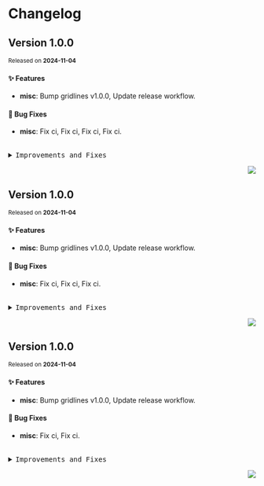 # Changelog

## Version&nbsp;1.0.0
<sup>Released on **2024-11-04**</sup>


#### ✨ Features

- **misc**: Bump gridlines v1.0.0, Update release workflow.


#### 🐛 Bug Fixes

- **misc**: Fix ci, Fix ci, Fix ci, Fix ci.


<br/>



<details>
<summary><kbd>Improvements and Fixes</kbd></summary>



#### What's improved

* **misc**: Bump gridlines v1.0.0 ([95ba959](https://github.com/canisminor1990/factorio-gridlines/commit/95ba959))
* **misc**: Update release workflow ([9ecf5be](https://github.com/canisminor1990/factorio-gridlines/commit/9ecf5be))



#### What's fixed

* **misc**: Fix ci ([087b01c](https://github.com/canisminor1990/factorio-gridlines/commit/087b01c))
* **misc**: Fix ci ([befcf8d](https://github.com/canisminor1990/factorio-gridlines/commit/befcf8d))
* **misc**: Fix ci ([8dd67c9](https://github.com/canisminor1990/factorio-gridlines/commit/8dd67c9))
* **misc**: Fix ci ([977c638](https://github.com/canisminor1990/factorio-gridlines/commit/977c638))

</details>


<div align="right">

[![](https://img.shields.io/badge/-BACK_TO_TOP-151515?style=flat-square)](#readme-top)

</div>

## Version&nbsp;1.0.0
<sup>Released on **2024-11-04**</sup>


#### ✨ Features

- **misc**: Bump gridlines v1.0.0, Update release workflow.


#### 🐛 Bug Fixes

- **misc**: Fix ci, Fix ci, Fix ci.


<br/>



<details>
<summary><kbd>Improvements and Fixes</kbd></summary>



#### What's improved

* **misc**: Bump gridlines v1.0.0 ([95ba959](https://github.com/canisminor1990/factorio-gridlines/commit/95ba959))
* **misc**: Update release workflow ([9ecf5be](https://github.com/canisminor1990/factorio-gridlines/commit/9ecf5be))



#### What's fixed

* **misc**: Fix ci ([befcf8d](https://github.com/canisminor1990/factorio-gridlines/commit/befcf8d))
* **misc**: Fix ci ([8dd67c9](https://github.com/canisminor1990/factorio-gridlines/commit/8dd67c9))
* **misc**: Fix ci ([977c638](https://github.com/canisminor1990/factorio-gridlines/commit/977c638))

</details>


<div align="right">

[![](https://img.shields.io/badge/-BACK_TO_TOP-151515?style=flat-square)](#readme-top)

</div>

## Version&nbsp;1.0.0
<sup>Released on **2024-11-04**</sup>


#### ✨ Features

- **misc**: Bump gridlines v1.0.0, Update release workflow.


#### 🐛 Bug Fixes

- **misc**: Fix ci, Fix ci.


<br/>



<details>
<summary><kbd>Improvements and Fixes</kbd></summary>



#### What's improved

* **misc**: Bump gridlines v1.0.0 ([95ba959](https://github.com/canisminor1990/factorio-gridlines/commit/95ba959))
* **misc**: Update release workflow ([9ecf5be](https://github.com/canisminor1990/factorio-gridlines/commit/9ecf5be))



#### What's fixed

* **misc**: Fix ci ([8dd67c9](https://github.com/canisminor1990/factorio-gridlines/commit/8dd67c9))
* **misc**: Fix ci ([977c638](https://github.com/canisminor1990/factorio-gridlines/commit/977c638))

</details>


<div align="right">

[![](https://img.shields.io/badge/-BACK_TO_TOP-151515?style=flat-square)](#readme-top)

</div>
